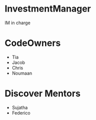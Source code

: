 # InvestmentManager
IM in charge

# CodeOwners

- Tia
- Jacob
- Chris
- Noumaan

# Discover Mentors

- Sujatha
- Federico
